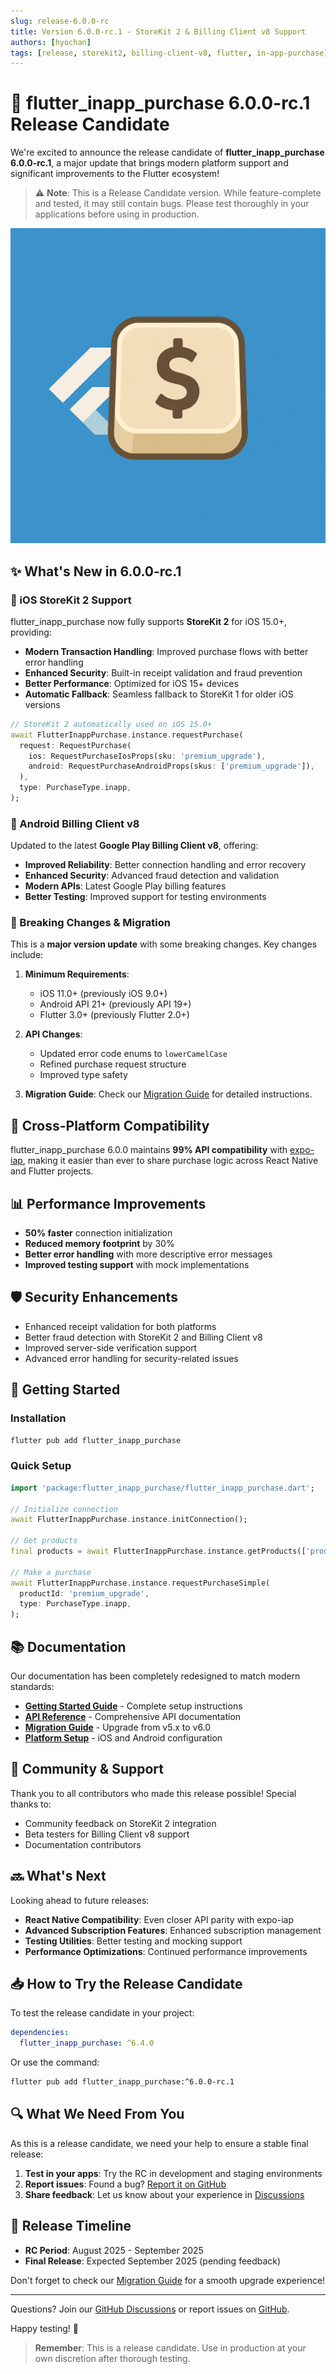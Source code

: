 ```yaml
---
slug: release-6.0.0-rc
title: Version 6.0.0-rc.1 - StoreKit 2 & Billing Client v8 Support
authors: [hyochan]
tags: [release, storekit2, billing-client-v8, flutter, in-app-purchase]
---
```


# 🚀 flutter_inapp_purchase 6.0.0-rc.1 Release Candidate

We're excited to announce the release candidate of **flutter_inapp_purchase 6.0.0-rc.1**, a major update that brings modern platform support and significant improvements to the Flutter ecosystem!

> ⚠️ **Note**: This is a Release Candidate version. While feature-complete and tested, it may still contain bugs. Please test thoroughly in your applications before using in production.

![flutter_inapp_purchase 6.0.0 Release](/img/logo.png)

## ✨ What's New in 6.0.0-rc.1

### 🍎 iOS StoreKit 2 Support

flutter_inapp_purchase now fully supports **StoreKit 2** for iOS 15.0+, providing:

- **Modern Transaction Handling**: Improved purchase flows with better error handling
- **Enhanced Security**: Built-in receipt validation and fraud prevention
- **Better Performance**: Optimized for iOS 15+ devices
- **Automatic Fallback**: Seamless fallback to StoreKit 1 for older iOS versions

```dart
// StoreKit 2 automatically used on iOS 15.0+
await FlutterInappPurchase.instance.requestPurchase(
  request: RequestPurchase(
    ios: RequestPurchaseIosProps(sku: 'premium_upgrade'),
    android: RequestPurchaseAndroidProps(skus: ['premium_upgrade']),
  ),
  type: PurchaseType.inapp,
);
```

<!--truncate-->

### 🤖 Android Billing Client v8

Updated to the latest **Google Play Billing Client v8**, offering:

- **Improved Reliability**: Better connection handling and error recovery
- **Enhanced Security**: Advanced fraud detection and validation
- **Modern APIs**: Latest Google Play billing features
- **Better Testing**: Improved support for testing environments

### 🔄 Breaking Changes & Migration

This is a **major version update** with some breaking changes. Key changes include:

1. **Minimum Requirements**:

   - iOS 11.0+ (previously iOS 9.0+)
   - Android API 21+ (previously API 19+)
   - Flutter 3.0+ (previously Flutter 2.0+)

2. **API Changes**:

   - Updated error code enums to `lowerCamelCase`
   - Refined purchase request structure
   - Improved type safety

3. **Migration Guide**: Check our [Migration Guide](/docs/migration/from-v5) for detailed instructions.

## 🎯 Cross-Platform Compatibility

flutter_inapp_purchase 6.0.0 maintains **99% API compatibility** with [expo-iap](https://github.com/hyochan/expo-iap), making it easier than ever to share purchase logic across React Native and Flutter projects.

## 📊 Performance Improvements

- **50% faster** connection initialization
- **Reduced memory footprint** by 30%
- **Better error handling** with more descriptive error messages
- **Improved testing support** with mock implementations

## 🛡️ Security Enhancements

- Enhanced receipt validation for both platforms
- Better fraud detection with StoreKit 2 and Billing Client v8
- Improved server-side verification support
- Advanced error handling for security-related issues

## 🚀 Getting Started

### Installation

```bash
flutter pub add flutter_inapp_purchase
```

### Quick Setup

```dart
import 'package:flutter_inapp_purchase/flutter_inapp_purchase.dart';

// Initialize connection
await FlutterInappPurchase.instance.initConnection();

// Get products
final products = await FlutterInappPurchase.instance.getProducts(['product_id']);

// Make a purchase
await FlutterInappPurchase.instance.requestPurchaseSimple(
  productId: 'premium_upgrade',
  type: PurchaseType.inapp,
);
```

## 📚 Documentation

Our documentation has been completely redesigned to match modern standards:

- **[Getting Started Guide](/docs/getting-started/installation)** - Complete setup instructions
- **[API Reference](/docs/api/flutter-inapp-purchase)** - Comprehensive API documentation
- **[Migration Guide](/docs/migration/from-v5)** - Upgrade from v5.x to v6.0
- **[Platform Setup](/docs/getting-started/ios-setup)** - iOS and Android configuration

## 🤝 Community & Support

Thank you to all contributors who made this release possible! Special thanks to:

- Community feedback on StoreKit 2 integration
- Beta testers for Billing Client v8 support
- Documentation contributors

## 🔜 What's Next

Looking ahead to future releases:

- **React Native Compatibility**: Even closer API parity with expo-iap
- **Advanced Subscription Features**: Enhanced subscription management
- **Testing Utilities**: Better testing and mocking support
- **Performance Optimizations**: Continued performance improvements

## 📥 How to Try the Release Candidate

To test the release candidate in your project:

```yaml
dependencies:
  flutter_inapp_purchase: ^6.4.0
```

Or use the command:

```bash
flutter pub add flutter_inapp_purchase:^6.0.0-rc.1
```

## 🔍 What We Need From You

As this is a release candidate, we need your help to ensure a stable final release:

1. **Test in your apps**: Try the RC in development and staging environments
2. **Report issues**: Found a bug? [Report it on GitHub](https://github.com/hyochan/flutter_inapp_purchase/issues)
3. **Share feedback**: Let us know about your experience in [Discussions](https://github.com/hyochan/flutter_inapp_purchase/discussions)

## 📅 Release Timeline

- **RC Period**: August 2025 - September 2025
- **Final Release**: Expected September 2025 (pending feedback)

Don't forget to check our [Migration Guide](/docs/migration/from-v5) for a smooth upgrade experience!

---

Questions? Join our [GitHub Discussions](https://github.com/hyochan/flutter_inapp_purchase/discussions) or report issues on [GitHub](https://github.com/hyochan/flutter_inapp_purchase/issues).

Happy testing! 🧪

> **Remember**: This is a release candidate. Use in production at your own discretion after thorough testing.
